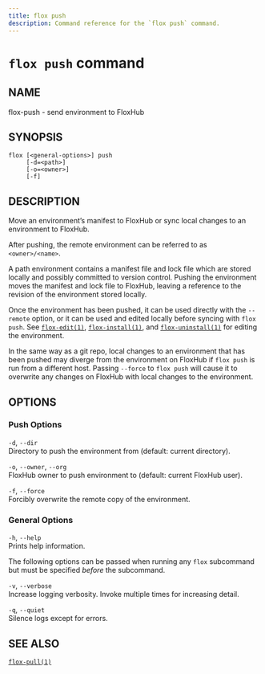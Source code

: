 ```yaml
---
title: flox push
description: Command reference for the `flox push` command.
---
```


# `flox push` command

## NAME

flox-push - send environment to FloxHub

## SYNOPSIS

    flox [<general-options>] push
         [-d=<path>]
         [-o=<owner>]
         [-f]

## DESCRIPTION

Move an environment’s manifest to FloxHub or sync local changes to an
environment to FloxHub.

After pushing, the remote environment can be referred to as
`<owner>/<name>`.

A path environment contains a manifest file and lock file which are
stored locally and possibly committed to version control. Pushing the
environment moves the manifest and lock file to FloxHub, leaving a
reference to the revision of the environment stored locally.

Once the environment has been pushed, it can be used directly with the
`--remote` option, or it can be used and edited locally before syncing
with `flox push`. See [`flox-edit(1)`](./flox-edit.md),
[`flox-install(1)`](./flox-install.md), and
[`flox-uninstall(1)`](./flox-uninstall.md) for editing the environment.

In the same way as a git repo, local changes to an environment that has
been pushed may diverge from the environment on FloxHub if `flox push`
is run from a different host. Passing `--force` to `flox push` will
cause it to overwrite any changes on FloxHub with local changes to the
environment.

## OPTIONS

### Push Options

`-d`, `--dir`  
Directory to push the environment from (default: current directory).

`-o`, `--owner`, `--org`  
FloxHub owner to push environment to (default: current FloxHub user).

`-f`, `--force`  
Forcibly overwrite the remote copy of the environment.

### General Options

`-h`, `--help`  
Prints help information.

The following options can be passed when running any `flox` subcommand
but must be specified *before* the subcommand.

`-v`, `--verbose`  
Increase logging verbosity. Invoke multiple times for increasing detail.

`-q`, `--quiet`  
Silence logs except for errors.

## SEE ALSO

[`flox-pull(1)`](./flox-pull.md)
